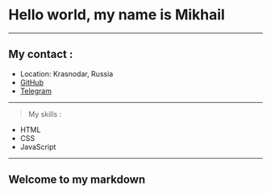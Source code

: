 # Hello world, my name is Mikhail

---

## My contact :

- Location: Krasnodar, Russia
- [GitHub](https://github.com/uselessdeveloperFr)
- [Telegram](https://t.me/uselesstearz)

---

> My skills :

- HTML
- CSS
- JavaScript

---

## Welcome to my markdown
